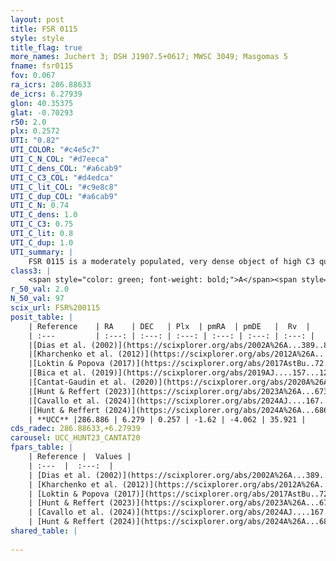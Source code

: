 ```yaml
---
layout: post
title: FSR 0115
style: style
title_flag: true
more_names: Juchert 3; DSH J1907.5+0617; MWSC 3049; Masgomas 5
fname: fsr0115
fov: 0.067
ra_icrs: 286.88633
de_icrs: 6.27939
glon: 40.35375
glat: -0.70293
r50: 2.0
plx: 0.2572
UTI: "0.82"
UTI_COLOR: "#c4e5c7"
UTI_C_N_COL: "#d7eeca"
UTI_C_dens_COL: "#a6cab9"
UTI_C_C3_COL: "#d4edca"
UTI_C_lit_COL: "#c9e8c8"
UTI_C_dup_COL: "#a6cab9"
UTI_C_N: 0.74
UTI_C_dens: 1.0
UTI_C_C3: 0.75
UTI_C_lit: 0.8
UTI_C_dup: 1.0
UTI_summary: |
    FSR 0115 is a moderately populated, very dense object of high C3 quality. It is well-studied in the literature.
class3: |
    <span style="color: green; font-weight: bold;">A</span><span style="color: #FFC300; font-weight: bold;">B</span>
r_50_val: 2.0
N_50_val: 97
scix_url: FSR%200115
posit_table: |
    | Reference    | RA    | DEC   | Plx  | pmRA  | pmDE   |  Rv  |
    | :---         | :---: | :---: | :---: | :---: | :---: | :---: |
    |[Dias et al. (2002)](https://scixplorer.org/abs/2002A%26A...389..871D) | 286.887 | 6.286 | -- | -1.27 | -2.35 | -- |
    |[Kharchenko et al. (2012)](https://scixplorer.org/abs/2012A%26A...543A.156K) | 286.887 | 6.283 | -- | -2.3 | -4.95 | -- |
    |[Loktin & Popova (2017)](https://scixplorer.org/abs/2017AstBu..72..257L) | 286.89 | 6.274 | -- | -1.656 | -9.913 | -- |
    |[Bica et al. (2019)](https://scixplorer.org/abs/2019AJ....157...12B) | 286.887 | 6.285 | -- | -- | -- | -- |
    |[Cantat-Gaudin et al. (2020)](https://scixplorer.org/abs/2020A%26A...640A...1C) | 286.886 | 6.279 | 0.283 | -1.509 | -3.985 | -- |
    |[Hunt & Reffert (2023)](https://scixplorer.org/abs/2023A%26A...673A.114H) | 286.887 | 6.28 | 0.271 | -1.637 | -4.092 | 52.182 |
    |[Cavallo et al. (2024)](https://scixplorer.org/abs/2024AJ....167...12C) | 286.871 | 6.284 | 0.278 | -- | -- | -- |
    |[Hunt & Reffert (2024)](https://scixplorer.org/abs/2024A%26A...686A..42H) | 286.887 | 6.28 | 0.271 | -1.637 | -4.092 | 52.182 |
    | **UCC** |286.886 | 6.279 | 0.257 | -1.62 | -4.062 | 35.921 | 
cds_radec: 286.88633,+6.27939
carousel: UCC_HUNT23_CANTAT20
fpars_table: |
    | Reference |  Values |
    | :---  |  :---:  |
    | [Dias et al. (2002)](https://scixplorer.org/abs/2002A%26A...389..871D) | `E(B-V)=1.67, Dist=828.0, Age=8.95` |
    | [Kharchenko et al. (2012)](https://scixplorer.org/abs/2012A%26A...543A.156K) | `e_bv=2.478, distance=1481, log_age=6.0` |
    | [Loktin & Popova (2017)](https://scixplorer.org/abs/2017AstBu..72..257L) | `E(B-V)=1.753, Dmod=12.152, logt=8.92` |
    | [Hunt & Reffert (2023)](https://scixplorer.org/abs/2023A%26A...673A.114H) | `AV50=5.756, diffAV50=1.774, MOD50=12.62, logAge50=9.35` |
    | [Cavallo et al. (2024)](https://scixplorer.org/abs/2024AJ....167...12C) | `AV50=6.27, dMod50=12.39, logAge50=6.87, [Fe/H]50=0.87` |
    | [Hunt & Reffert (2024)](https://scixplorer.org/abs/2024A%26A...686A..42H) | `MassJ=1547.49` |
shared_table: |
    
---
```

